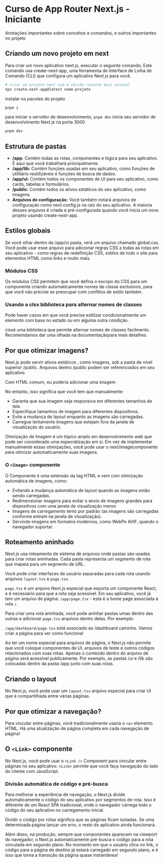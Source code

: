# Curso de App Router Next.js - Iniciante

Anotações importantes sobre conceitos e comandos, e outros importantes no projeto

## Criando um novo projeto em next

Para criar um novo aplicativo next.js, executar o seguinte comando, Este comando usa create-next-app, uma ferramenta de Interface de Linha de Comando (CLI) que configura um aplicativo Next.js para você.

```bash
# criar um projeto next com a versão recente mais estavel
npx create-next-app@latest nome-projeto
```

instalar os pacotes do projeto

```bash
pnpm i
```

para iniciar o servidor de desenvolvimento, `pnpm dev` inicia seu servidor de desenvolvimento Next.js na porta 3000

```bash
pnpm dev
```

## Estrutura de pastas

- **/app:** Contém todas as rotas, componentes e lógica para seu aplicativo. É aqui que você trabalhará principalmente.
- **/app/lib:** Contém funções usadas em seu aplicativo, como funções de utilitário reutilizáveis ​​e funções de busca de dados.
- **/app/ui:** Contém todos os componentes de UI para seu aplicativo, como cards, tabelas e formulários.
- **/public:** Contém todos os ativos estáticos do seu aplicativo, como imagens.
- **Arquivos de configuração:** Você também notará arquivos de configuração como next.config.js na raiz do seu aplicativo. A maioria desses arquivos é criada e pré-configurada quando você inicia um novo projeto usando create-next-app.

## Estilos globais

Se você olhar dentro da /app/ui pasta, verá um arquivo chamado global.css. Você pode usar esse arquivo para adicionar regras CSS a todas as rotas em seu aplicativo - como regras de redefinição CSS, estilos de todo o site para elementos HTML como links e muito mais.

### Módulos CSS

Os módulos CSS permitem que você defina o escopo do CSS para um componente criando automaticamente nomes de classe exclusivos, para que você não precise se preocupar com conflitos de estilo também.

### Usando a clsx biblioteca para alternar nomes de classes

Pode haver casos em que você precise estilizar condicionalmente um elemento com base no estado ou em alguma outra condição.

clsxé uma biblioteca que permite alternar nomes de classes facilmente. Recomendamos dar uma olhada na documentaçãopara mais detalhes.

## Por que otimizar imagens?

Next.js pode servir ativos estáticos , como imagens, sob a pasta de nível superior /public. Arquivos dentro /public podem ser referenciados em seu aplicativo.

Com HTML comum, eu poderia adicionar uma imagem

No entanto, isso significa que você tem que manualmente:

- Garanta que sua imagem seja responsiva em diferentes tamanhos de tela.
- Especifique tamanhos de imagem para diferentes dispositivos.
- Evite a mudança de layout enquanto as imagens são carregadas.
- Carregue lentamente imagens que estejam fora da janela de visualização do usuário.

Otimização de Imagem é um tópico amplo em desenvolvimento web que pode ser considerado uma especialização em si. Em vez de implementar manualmente essas otimizações, você pode usar o next/imagecomponente para otimizar automaticamente suas imagens.

### O `<Image>` componente

O <Image>Componente é uma extensão da <img>tag HTML e vem com otimização automática de imagens, como:

- Evitando a mudança automática de layout quando as imagens estão sendo carregadas.
- Redimensionar imagens para evitar o envio de imagens grandes para dispositivos com uma janela de visualização menor.
- Imagens de carregamento lento por padrão (as imagens são carregadas conforme entram na janela de visualização).
- Servindo imagens em formatos modernos, como WebPe AVIF, quando o navegador suportar.

## Roteamento aninhado

Next.js usa roteamento de sistema de arquivos onde pastas são usadas para criar rotas aninhadas. Cada pasta representa um segmento de rota que mapeia para um segmento de URL.

Você pode criar interfaces de usuário separadas para cada rota usando arquivos `layout.tsx` e `page.tsx`.

`page.tsx` é um arquivo Next.js especial que exporta um componente React, e é necessário para que a rota seja acessível. Em seu aplicativo, você já tem um arquivo de página: `/app/page.tsx` - esta é a home page associada à rota `/`.

Para criar uma rota aninhada, você pode aninhar pastas umas dentro das outras e adicionar `page.tsx` arquivos dentro delas. Por exemplo:

`/app/dashboard/page.tsx` está associado ao /dashboard caminho. Vamos criar a página para ver como funciona!

Ao ter um nome especial para arquivos de página, o Next.js não permite que você coloque componentes de UI, arquivos de teste e outros códigos relacionados com suas rotas. Apenas o conteúdo dentro do arquivo de página será acessível publicamente. Por exemplo, as pastas /ui e /lib são colocadas dentro da pasta /app junto com suas rotas.

## Criando o layout

No Next.js, você pode usar um `layout.tsx` arquivo especial para criar UI que é compartilhada entre várias páginas.

## Por que otimizar a navegação?

Para vincular entre páginas, você tradicionalmente usaria o `<a>` elemento HTML. Há uma atualização de página completa em cada navegação de página!

## O `<Link>` componente

No Next.js, você pode usar o `<Link />` Component para vincular entre páginas no seu aplicativo. `<Link>` permite que você faça navegação do lado do cliente com JavaScript.

### Divisão automática de código e pré-busca

Para melhorar a experiência de navegação, o Next.js divide automaticamente o código do seu aplicativo por segmentos de rota. Isso é diferente de um React SPA tradicional, onde o navegador carrega todo o código do seu aplicativo no carregamento inicial.

Dividir o código por rotas significa que as páginas ficam isoladas. Se uma determinada página lançar um erro, o resto do aplicativo ainda funcionará.

Além disso, na produção, sempre que <Link> componentes aparecem na viewport do navegador, o Next.js automaticamente pré-busca o código para a rota vinculada em segundo plano. No momento em que o usuário clica no link, o código para a página de destino já estará carregado em segundo plano, e é isso que torna a transição da página quase instantânea!